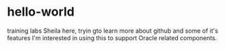 # hello-world
training labs
Sheila here, tryin gto learn more about github and some of it's features
I'm interested in using this to support Oracle related components.
